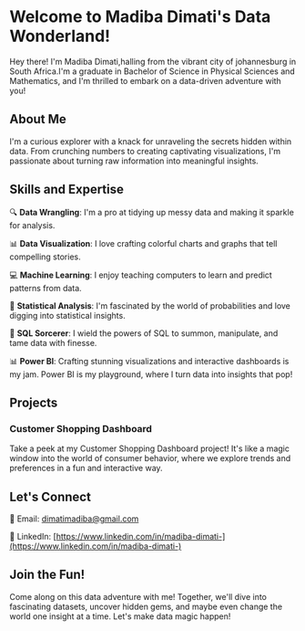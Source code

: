 # Welcome to Madiba Dimati's Data Wonderland!

Hey there! I'm Madiba Dimati,halling from the vibrant city of johannesburg in South Africa.I'm a graduate in Bachelor of Science in Physical Sciences and Mathematics, and I'm thrilled to embark on a data-driven adventure with you!

## About Me

I'm a curious explorer with a knack for unraveling the secrets hidden within data. From crunching numbers to creating captivating visualizations, I'm passionate about turning raw information into meaningful insights.

## Skills and Expertise

🔍 **Data Wrangling**: I'm a pro at tidying up messy data and making it sparkle for analysis.

📊 **Data Visualization**: I love crafting colorful charts and graphs that tell compelling stories.

💻 **Machine Learning**: I enjoy teaching computers to learn and predict patterns from data.

🔬 **Statistical Analysis**: I'm fascinated by the world of probabilities and love digging into statistical insights.

💾 **SQL Sorcerer**: I wield the powers of SQL to summon, manipulate, and tame data with finesse.

📊 **Power BI**: Crafting stunning visualizations and interactive dashboards is my jam. Power BI is my playground, where I turn data into insights that pop!


## Projects

### Customer Shopping Dashboard

Take a peek at my Customer Shopping Dashboard project! It's like a magic window into the world of consumer behavior, where we explore trends and preferences in a fun and interactive way.

## Let's Connect

📧 Email: [dimatimadiba@gmail.com](mailto:dimatimadiba@gmail.com)

🔗 LinkedIn: [https://www.linkedin.com/in/madiba-dimati-](https://www.linkedin.com/in/madiba-dimati-)

## Join the Fun!

Come along on this data adventure with me! Together, we'll dive into fascinating datasets, uncover hidden gems, and maybe even change the world one insight at a time. Let's make data magic happen!
